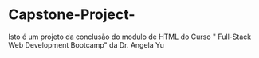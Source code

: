 # Capstone-Project-
Isto é um projeto da conclusão do modulo de HTML do Curso " Full-Stack Web Development Bootcamp" da Dr. Angela Yu
